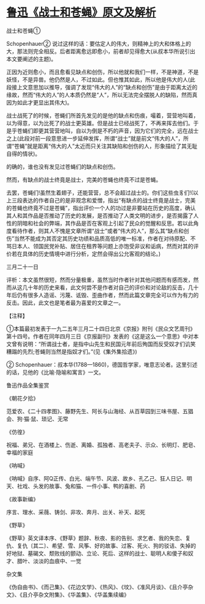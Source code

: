 # [鲁迅《战士和苍蝇》原文及解析](https://www.vrrw.net/wx/6652.html)

战士和苍蝇①

Schopenhauer② 说过这样的话：要估定人的伟大，则精神上的大和体格上的大，那法则完全相反。后者距离愈远即愈小，前者却见得愈大(从叔本华所说引出本文要阐述的主题)。

正因为近则愈小，而且愈看见缺点和创伤，所以他就和我们一样，不是神道，不是妖怪，不是异兽。他仍然是人，不过如此。但也惟其如此，所以他是伟大的人(此段接上文意思加以推导，强调了发现“伟大的人”的“缺点和创伤”是由于距离太近的缘故，然而“伟大的人”的人本质仍然是“人”，所以无法完全摆脱人的缺陷，然而真因为如此才更显出其伟大)。



战士战死了的时候，苍蝇们所首先发见的是他的缺点和伤痕，嘬着，营营地叫着，以为得意，以为比死了的战士更英雄。但是战士已经战死了，不再来挥去他们。于是乎苍蝇们即更其营营地叫，自以为倒是不朽的声音，因为它们的完全，远在战士之上(此段对前一段意思进一步延伸发挥，所谓“战士”就是前文“伟大的人”，所谓“苍蝇”就是距离“伟大的人”太近而只关注其缺陷和创伤的人，形象描绘了其无耻自得的情状)。

的确的，谁也没有发见过苍蝇们的缺点和创伤。

然而，有缺点的战士终竟是战士，完美的苍蝇也终竟不过是苍蝇。

去罢，苍蝇们!虽然生着翅子，还能营营，总不会超过战士的。你们这些虫豸们!(以上三段表达的作者自己的是非观念和爱憎，指出“有缺点的战士终竟是战士，完美的苍蝇也终竟不过是苍蝇”，指出评价一个人的功过是非要站在历史的高度，确认其人和其作品是否推动了历史的发展，是否推动了人类文明的进步，是否揭露了人性的阴暗和社会的弊端，其作品是否在客观上引起了民众的觉醒和反思。若以此角度看待作者，则其人不愧是文章所谓“战士”或者“伟大的人”，那么其“缺点和创伤”当然不能成为其否定其历史功绩和品质高低的唯一标准，作者在对待原配、不骂日本人、领国民党补贴、居住在租界等问题上亦饱受非议和诟病，然而对其的评价若在具体的历史情境中进行分析，定然会得出公允客观的结论。)

三月二十一日

评析：本文虽然很短，然而分量极重，虽然当时作者针对其他问题而有感而发，然而从这几十年的历史来看，此文何尝不是作者对自己的评价和对论敌的反击，几十年后仍有很多人造谣、污蔑、诋毁、歪曲作者，然而此篇文章完全可以作为有力的反击。因此，此文也是笔者最为喜爱的文章之一。

【注释】

①本篇最初发表于一九二五年三月二十四日北京《京报》附刊《民众文艺周刊》第十四号。作者在同年四月三日《京报副刊》发表的《这是这么一个意思》中对本文曾有说明：“所谓战士者，是指中山先生和民国元年前后殉国而反受奴才们讥笑糟蹋的先烈;苍蝇则当然是指奴才们。”(见《集外集拾遗》)

② Schopenhauer：叔本华(1788—1860)，德国哲学家，唯意志论者。这里引述的话，见他的《比喻·隐喻和寓言》一文。

鲁迅作品全集鉴赏

《朝花夕拾》

范爱农、《二十四孝图》、藤野先生、阿长与山海经、从百草园到三味书屋、五猖会、狗·猫·鼠、琐记、无常

《仿徨》

祝福、弟兄、在酒楼上、伤逝、离婚、孤独者、高老夫子、示众、长明灯、肥皂、幸福的家庭

《呐喊》

《呐喊》自序、阿Q正传、白光、端午节、风波、故乡、孔乙己、狂人日记、明天、社戏、头发的故事、兔和猫、一件小事、鸭的喜剧、药

《故事新编》

序言、理水、采薇、铸剑、非攻、奔月、出关、补天、起死

《野草》

《野草》英文译本序、《野草》题辞、秋夜、影的告别、求乞者、我的失恋、复仇、复仇〔其二〕、希望、雪、风筝、好的故事、过客、死火、狗的驳诘、失掉的好地狱、墓碣文、颓败线的颤动、立论、死后、这样的战士、聪明人和傻子和奴才、腊叶、淡淡的血痕中、一觉

杂文集

《伪自由书》、《而己集》、《花边文学》、《热风》、《坟》、《准风月谈》、《且介亭杂文》、《且介亭杂文附集》、《华盖集》、《华盖集续编》

